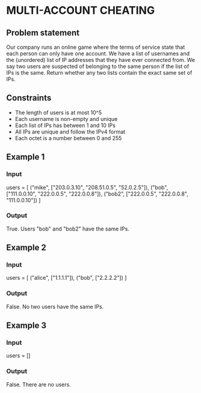 # MULTI-ACCOUNT CHEATING

## Problem statement

Our company runs an online game where the terms of service state that each person can only have one account. We have a
list of usernames and the (unordered) list of IP addresses that they have ever connected from. We say two users are
suspected of belonging to the same person if the list of IPs is the same. Return whether any two lists contain the exact
same set of IPs.

## Constraints

- The length of users is at most 10^5
- Each username is non-empty and unique
- Each list of IPs has between 1 and 10 IPs
- All IPs are unique and follow the IPv4 format
- Each octet is a number between 0 and 255

## Example 1

### Input

users = [
("mike", ["203.0.3.10", "208.51.0.5", "52.0.2.5"]),
("bob", ["111.0.0.10", "222.0.0.5", "222.0.0.8"]),
("bob2", ["222.0.0.5", "222.0.0.8", "111.0.0.10"])
]

### Output

True.
Users "bob" and "bob2" have the same IPs.

## Example 2

### Input

users = [
("alice", ["1.1.1.1"]),
("bob", ["2.2.2.2"])
]

### Output

False.
No two users have the same IPs.

## Example 3

### Input

users = []

### Output

False.
There are no users.
